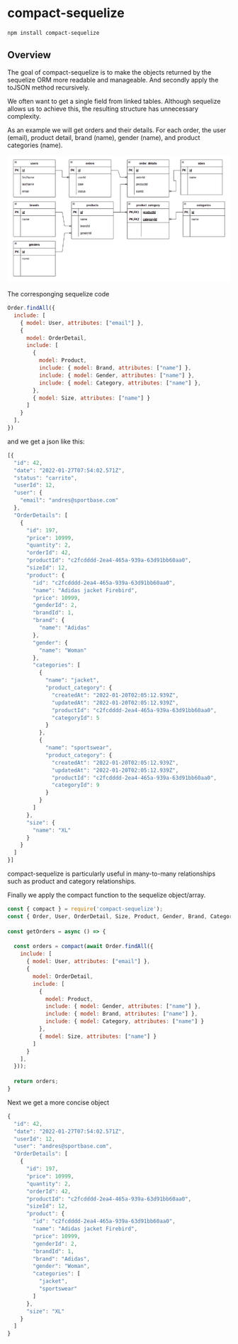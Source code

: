 # compact-sequelize

```sh
npm install compact-sequelize
```
## Overview

<p> The goal of compact-sequelize is to make the objects returned by the sequelize ORM more readable and manageable. And secondly apply the toJSON method recursively.<p>

<p> We often want to get a single field from linked tables. Although sequelize allows us to achieve this, the resulting structure has unnecessary complexity.</p>

<p>As an example we will get orders and their details. For each order, the user (email), product detail, brand (name), gender (name), and product categories (name).</p>

<p align='center'>
    <img src='./erd.jpg'>
</p>

<p>The corresponging sequelize code</p>

```js
Order.findAll({
  include: [
    { model: User, attributes: ["email"] },
    {
      model: OrderDetail,
      include: [
        {
          model: Product,
          include: { model: Brand, attributes: ["name"] },
          include: { model: Gender, attributes: ["name"] },
          include: { model: Category, attributes: ["name"] },
        },
        { model: Size, attributes: ["name"] }
      ]
    }
  ],
})
```

and we get a json like this:

```js
[{
  "id": 42,
  "date": "2022-01-27T07:54:02.571Z",
  "status": "carrito",
  "userId": 12,
  "user": {
    "email": "andres@sportbase.com"
  },
  "OrderDetails": [
    {
      "id": 197,
      "price": 10999,
      "quantity": 2,
      "orderId": 42,
      "productId": "c2fcdddd-2ea4-465a-939a-63d91bb60aa0",
      "sizeId": 12,
      "product": {
        "id": "c2fcdddd-2ea4-465a-939a-63d91bb60aa0",
        "name": "Adidas jacket Firebird",
        "price": 10999,
        "genderId": 2,
        "brandId": 1,
        "brand": {
          "name": "Adidas"
        },
        "gender": {
          "name": "Woman"
        },
        "categories": [
          {
            "name": "jacket",
            "product_category": {
              "createdAt": "2022-01-20T02:05:12.939Z",
              "updatedAt": "2022-01-20T02:05:12.939Z",
              "productId": "c2fcdddd-2ea4-465a-939a-63d91bb60aa0",
              "categoryId": 5
            }
          },
          {
            "name": "sportswear",
            "product_category": {
              "createdAt": "2022-01-20T02:05:12.939Z",
              "updatedAt": "2022-01-20T02:05:12.939Z",
              "productId": "c2fcdddd-2ea4-465a-939a-63d91bb60aa0",
              "categoryId": 9
            }
          }
        ]
      },
      "size": {
        "name": "XL"
      }
    }
  ]
}]
```
<p>compact-sequelize is particularly useful in many-to-many relationships such as product and category relationships.</p>

<p>Finally we apply the compact function to the sequelize object/array.<p>

```js
const { compact } = require('compact-sequelize');
const { Order, User, OrderDetail, Size, Product, Gender, Brand, Category } = require("./src/db.js");

const getOrders = async () => {

  const orders = compact(await Order.findAll({
    include: [
      { model: User, attributes: ["email"] },
      {
        model: OrderDetail,
        include: [
          {
            model: Product,
            include: { model: Gender, attributes: ["name"] },
            include: { model: Brand, attributes: ["name"] },
            include: { model: Category, attributes: ["name"] }
          },
          { model: Size, attributes: ["name"] }
        ]
      }
    ],
  }));

  return orders;
}
```

<p>Next we get a more concise object</p>

```js
{
  "id": 42,
  "date": "2022-01-27T07:54:02.571Z",
  "userId": 12,
  "user": "andres@sportbase.com",
  "OrderDetails": [
    {
      "id": 197,
      "price": 10999,
      "quantity": 2,
      "orderId": 42,
      "productId": "c2fcdddd-2ea4-465a-939a-63d91bb60aa0",
      "sizeId": 12,
      "product": {
        "id": "c2fcdddd-2ea4-465a-939a-63d91bb60aa0",
        "name": "Adidas jacket Firebird",
        "price": 10999,
        "genderId": 2,
        "brandId": 1,
        "brand": "Adidas",
        "gender": "Woman",
        "categories": [
          "jacket",
          "sportswear"
        ]
      },
      "size": "XL"
    }
  ]
}
```